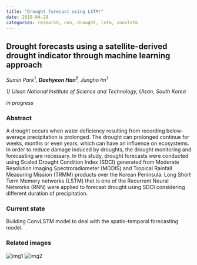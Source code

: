 ```yaml
---
title: "Drought forecast using LSTM!"
date: 2018-04-29
categories: research, cnn, drought, lstm, convlstm
---
```

## Drought forecasts using a satellite-derived drought indicator through machine learning approach

*Sumin Park<sup>1</sup>, **Daehyeon Han<sup>1</sup>**, Jungho Im<sup>1</sup>*

*1) Ulsan National Institute of Science and Technology, Ulsan, South Korea*

*in progress*

### Abstract

A drought occurs when water deficiency resulting from recording below-average precipitation is prolonged. The drought can prolonged continue for weeks, months or even years, which can have an influence on ecosystems. In order to reduce damage induced by droughts, the drought monitoring and forecasting are necessary. In this study, drought forecasts were conducted using Scaled Drought Condition Index (SDCI) generated from Moderate Resolution Imaging Spectroradiometer (MODIS) and Tropical Rainfall Measuring Mission (TRMM) products over the Korean Peninsula. Long Short Term Memory networks (LSTM) that is one of the Recurrent Neural Networks (RNN) were applied to forecast drought using SDCI considering different duration of precipitation.

### Current state
Building ConvLSTM model to deal with the spatio-temporal forecasting model.

### Related images
![img1](https://www.dropbox.com/s/tgtnmblxzv89klm/fig1.png?dl=0)
![img2](https://www.dropbox.com/s/luhgkiifut395l7/Capture%20d%27%C3%A9cran%202018-05-01%2014.52.54.png?dl=0)
